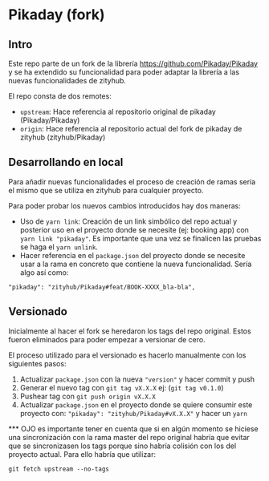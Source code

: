Pikaday (fork)
========


## Intro

Este repo parte de un fork de la librería https://github.com/Pikaday/Pikaday y se ha extendido su funcionalidad para poder adaptar la librería a las nuevas funcionalidades de zityhub.

El repo consta de dos remotes: 

- `upstream`: Hace referencia al repositorio original de pikaday (Pikaday/Pikaday)
- `origin`: Hace referencia al repositorio actual del fork de pikaday de zityhub (zityhub/Pikaday)

## Desarrollando en local

Para añadir nuevas funcionalidades el proceso de creación de ramas sería el mismo que se utiliza en zityhub para cualquier proyecto.

Para poder probar los nuevos cambios introducidos hay dos maneras:

- Uso de `yarn link`: Creación de un link simbólico del repo actual y posterior uso en el proyecto donde se necesite (ej: booking app) con `yarn link "pikaday"`. Es importante que una vez se finalicen las pruebas se haga el `yarn unlink`.
- Hacer referencia en el `package.json` del proyecto donde se necesite usar a la rama en concreto que contiene la nueva funcionalidad. Sería algo así como:
```
"pikaday": "zityhub/Pikaday#feat/BOOK-XXXX_bla-bla",
```

## Versionado

Inicialmente al hacer el fork se heredaron los tags del repo original. Estos fueron eliminados para poder empezar a versionar de cero.

El proceso utilizado para el versionado es hacerlo manualmente con los siguientes pasos:

1. Actualizar `package.json` con la nueva `"version"` y hacer commit y push
2. Generar el nuevo tag con `git tag vX.X.X` ej: (`git tag v0.1.0`)
3. Pushear tag con `git push origin vX.X.X`
4. Actualizar `package.json` en el proyecto donde se quiere consumir este proyecto con: `"pikaday": "zityhub/Pikaday#vX.X.X"` y hacer un `yarn`

*** OJO es importante tener en cuenta que si en algún momento se hiciese una sincronización con la rama master del repo original habría que evitar que se sincronizasen los tags porque sino habría colisión con los del proyecto actual. Para ello habría que utilizar:
```
git fetch upstream --no-tags
```